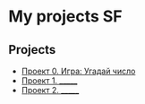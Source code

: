 # My projects SF

## Projects

* [Проект 0. Игра: Угадай число](https://github.com/TDubskaia/game_test2)
* [Проект 1. _____](_)
* [Проект 2. _____](_)